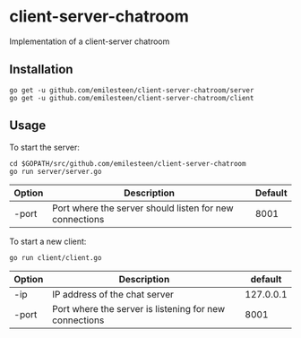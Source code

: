 # client-server-chatroom

Implementation of a client-server chatroom

## Installation

```
go get -u github.com/emilesteen/client-server-chatroom/server
go get -u github.com/emilesteen/client-server-chatroom/client
```

## Usage

To start the server:<br/>

```
cd $GOPATH/src/github.com/emilesteen/client-server-chatroom
go run server/server.go
```

| Option | Description                                             | Default |
| ------ | ------------------------------------------------------- | ------- |
| -port  | Port where the server should listen for new connections | 8001    |

To start a new client:<br/>

```
go run client/client.go
```

| Option | Description                                            | default   |
| ------ | ------------------------------------------------------ | --------- |
| -ip    | IP address of the chat server                          | 127.0.0.1 |
| -port  | Port where the server is listening for new connections | 8001      |
